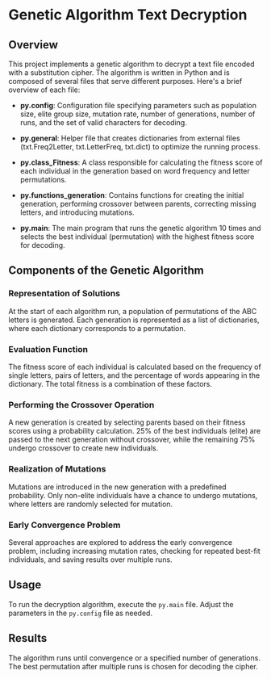 # Genetic Algorithm Text Decryption

## Overview

This project implements a genetic algorithm to decrypt a text file encoded with a substitution cipher. The algorithm is written in Python and is composed of several files that serve different purposes. Here's a brief overview of each file:

- **py.config**: Configuration file specifying parameters such as population size, elite group size, mutation rate, number of generations, number of runs, and the set of valid characters for decoding.

- **py.general**: Helper file that creates dictionaries from external files (txt.Freq2Letter, txt.LetterFreq, txt.dict) to optimize the running process.

- **py.class_Fitness**: A class responsible for calculating the fitness score of each individual in the generation based on word frequency and letter permutations.

- **py.functions_generation**: Contains functions for creating the initial generation, performing crossover between parents, correcting missing letters, and introducing mutations.

- **py.main**: The main program that runs the genetic algorithm 10 times and selects the best individual (permutation) with the highest fitness score for decoding.

## Components of the Genetic Algorithm

### Representation of Solutions

At the start of each algorithm run, a population of permutations of the ABC letters is generated. Each generation is represented as a list of dictionaries, where each dictionary corresponds to a permutation.

### Evaluation Function

The fitness score of each individual is calculated based on the frequency of single letters, pairs of letters, and the percentage of words appearing in the dictionary. The total fitness is a combination of these factors.

### Performing the Crossover Operation

A new generation is created by selecting parents based on their fitness scores using a probability calculation. 25% of the best individuals (elite) are passed to the next generation without crossover, while the remaining 75% undergo crossover to create new individuals.

### Realization of Mutations

Mutations are introduced in the new generation with a predefined probability. Only non-elite individuals have a chance to undergo mutations, where letters are randomly selected for mutation.

### Early Convergence Problem

Several approaches are explored to address the early convergence problem, including increasing mutation rates, checking for repeated best-fit individuals, and saving results over multiple runs.

## Usage

To run the decryption algorithm, execute the `py.main` file. Adjust the parameters in the `py.config` file as needed.

## Results

The algorithm runs until convergence or a specified number of generations. The best permutation after multiple runs is chosen for decoding the cipher.



